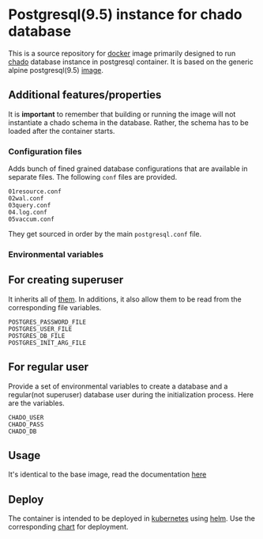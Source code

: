 # Postgresql(9.5) instance for chado database
This is a source repository for [docker](http://docker.io) image primarily
designed to run [chado](http://gmod.org/wiki/Chado) database instance in
postgresql container. It is based on the generic alpine postgresql(9.5)
[image](https://hub.docker.com/_/postgres/). 

## Additional features/properties
It is __important__ to remember that building or running the image will not
instantiate a chado schema in the database.  Rather, the schema has to be
loaded after the container starts.

### Configuration files
Adds bunch of fined grained database configurations that are available in
separate files. The following `conf` files are provided.

```
01resource.conf
02wal.conf
03query.conf
04.log.conf
05vaccum.conf
```

They get sourced in order by the main `postgresql.conf` file. 

### Environmental variables
## For creating superuser
It inherits all of
[them](https://github.com/docker-library/docs/tree/master/postgres#environment-variables).
In additions, it also allow them to be read from the corresponding file
variables.

```
POSTGRES_PASSWORD_FILE
POSTGRES_USER_FILE
POSTGRES_DB_FILE
POSTGRES_INIT_ARG_FILE
```

## For regular user
Provide a set of environmental variables to create a database and a
regular(not superuser) database user during the initialization process. Here
are the variables.

```
CHADO_USER 
CHADO_PASS
CHADO_DB
```

## Usage
It's identical to the base image, read the documentation
[here](https://hub.docker.com/_/postgres/)

## Deploy
The container is intended to be deployed in [kubernetes](http://kubernetes.io)
using [helm](https://github.com/kubernetes/helm). Use the corresponding
[chart](https://github.com/dictybase-docker/kubernetes-charts/tree/master/chado-postgres)
for  deployment. 

